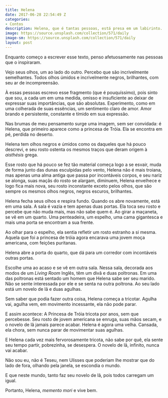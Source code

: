 ```yaml
---
title: Helena
date: 2017-06-28 22:54:49 Z
categories:
- Contos
description: Helena, que é tantas pessoas, está presa em um labirinto.
image: https://source.unsplash.com/collection/571/daily
image-sm: https://source.unsplash.com/collection/571/daily
layout: post
---
```

Enquanto começo a escrever esse texto, penso afetuosamente nas pessoas que o inspiraram. 

Vejo seus olhos, um ao lado do outro. Percebo que são incrivelmente semelhantes. Todos olhos úmidos e incrivelmente negros, brilhantes, com seu ar de incompreensão.

À essas pessoas escrevo esse fragmento (que é pouquíssimo), pois sinto que sou, a cada um em uma medida, omisso e insuficiente ao deixar de expressar suas importâncias, que são absolutas. Experimento, como em uma colherada de suas essências, um sentimento claro de amor.  Amor brando e persistente, constante e tímido em sua expressão. 

Nas brumas de meu pensamento surge uma imagem, sem ser convidada: é Helena, que primeiro aparece como a princesa de Tróia. Ela se encontra em pé, perdida no deserto. 

Helena tem olhos negros e úmidos como os daqueles que há pouco descrevi, e seu rosto ostenta os mesmos traços que deram origem à _aisthésis_ grega.

Esse rosto que há pouco se fez tão material começa logo a se esvair, muda de forma junto das dunas esculpidas pelo vento, Helena não é mais troiana, mas apenas uma alma antiga que passa por incontáveis corpos, e seu nariz se alonga, suas maçãs do rosto se alargam, diminuem, Helena envelhece e logo fica mais nova, seu rosto inconstante exceto pelos olhos, que são sempre os mesmos olhos negros, negros escuros, brilhantes.

Helena fecha seus olhos e respira fundo. Quando os abre novamente, está em uma sala. A sala é vazia e tem apenas duas portas. Ela toca seu rosto e percebe que não muda mais, mas não sabe quem é. Ao girar a maçaneta, se vê em um quarto. Uma penteadeira, um espelho, uma cama gigantesca e mais uma porta se encontram a sua frente.

Ao olhar para o espelho, ela sentia refletir um rosto estranho a si mesma. Aquela que foi a princesa de tróia agora encarava uma jovem moça americana, com feições puritanas. 

Helena abre a porta do quarto, que dá para um corredor com incontáveis outras portas.

Escolhe uma ao acaso e se vê em outra sala. Nessa sala, decorada aos modos de um _Living Room_ Inglês, têm um divã e duas poltronas. Em uma das poltronas está sentado um homem que Helena sabe ser seu marido. Não se sente interessada por ele e se senta na outra poltrona. Ao seu lado está um novelo de lã e duas agulhas. 

Sem saber que podia fazer outra coisa, Helena começa a tricotar. Agulha vai, agulha vem, em movimento incessante, ela não pode parar. 

E assim acontece: A Princesa de Tróia tricota por anos, sem que percebesse. Seu rosto de jovem americana se enruga, suas mãos secam, e o novelo de lã jamais parece acabar. Helena é agora uma velha. Cansada, ela chora, sem nunca parar de movimentar suas agulhas. 

E Helena cada vez mais fervorosamente tricota, não sabe por quê, ela sente seu tempo partir, pobrezinha, se desespera. O novelo de lã, infinito, nunca vai acabar. 

Não sou eu, não é Teseu, nem Ulisses que poderiam lhe mostrar que do lado de fora, olhando pela janela, se escondia o mundo. 

E que neste mundo, tanto faz seu novelo de lã, pois todos carregam um igual.

Portanto, Helena, _memento mori_ e vive bem. 
